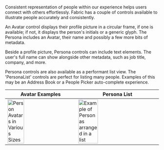 Consistent representation of people within our experience helps users connect with others effortlessly. Fabric has a couple of controls available to illustrate people accurately and consistently.

An Avatar control displays their profile picture in a circular frame, if one is available; if not, it displays the person's initials or a generic glyph. The Persona includes an Avatar, their name and possibly a few more bits of metadata.

Beside a profile picture, Persona controls can include text elements. The user's full name can show alongside other metadata, such as job title, company, and more.

Persona controls are also available as a performant list view. The 'PersonaList' controls are perfect for listing many people. Examples of this may be an Address Book or a People Picker auto-complete experience.

| Avatar Examples                                                                                                                                                     | Persona List                                                                                                                                                                         |
| ------------------------------------------------------------------------------------------------------------------------------------------------------------------- | ------------------------------------------------------------------------------------------------------------------------------------------------------------------------------------ |
| <img src="https://static2.sharepointonline.com/fabric-website/images/controls/ios/Persona/Avatars.png" alt="Person Avatars in Various Sizes" style="width: 50%;" /> | <img src="https://static2.sharepointonline.com/fabric-website/images/controls/ios/Persona/MSPersonaListView.png" alt="Example of Personas arranged in a list" style="width: 50%;" /> |
